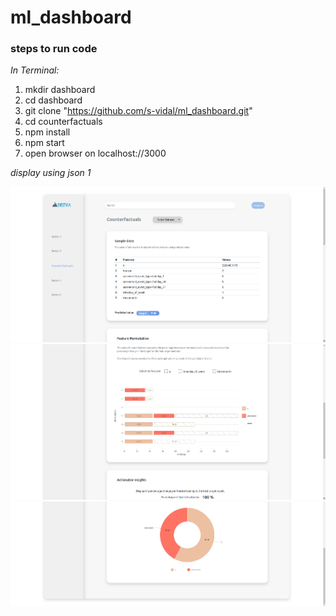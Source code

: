 # ml_dashboard

### steps to run code

_In Terminal:_

1.  mkdir dashboard
2.  cd dashboard
3.  git clone "https://github.com/s-vidal/ml_dashboard.git"
4.  cd counterfactuals
5.  npm install
6.  npm start
7.  open browser on localhost://3000

_display using json 1_

![alt text](./counterfactuals/demo/dataset1_1.png)
![alt text](./counterfactuals/demo/dataset1_2.png)
![alt text](./counterfactuals/demo/dataset1_3.png)

